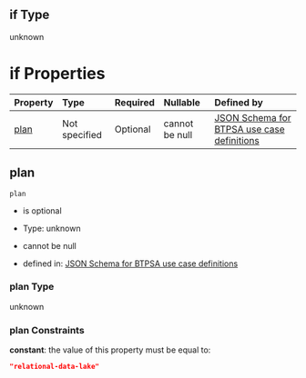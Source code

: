 ## if Type

unknown

# if Properties

| Property      | Type          | Required | Nullable       | Defined by                                                                                                                                                                                                                                  |
| :------------ | :------------ | :------- | :------------- | :------------------------------------------------------------------------------------------------------------------------------------------------------------------------------------------------------------------------------------------ |
| [plan](#plan) | Not specified | Optional | cannot be null | [JSON Schema for BTPSA use case definitions](btpsa-usecase-properties-services-items-allof-1-then-allof-42-then-allof-6-if-properties-plan.md "undefined#/properties/services/items/allOf/1/then/allOf/42/then/allOf/6/if/properties/plan") |

## plan



`plan`

*   is optional

*   Type: unknown

*   cannot be null

*   defined in: [JSON Schema for BTPSA use case definitions](btpsa-usecase-properties-services-items-allof-1-then-allof-42-then-allof-6-if-properties-plan.md "undefined#/properties/services/items/allOf/1/then/allOf/42/then/allOf/6/if/properties/plan")

### plan Type

unknown

### plan Constraints

**constant**: the value of this property must be equal to:

```json
"relational-data-lake"
```

